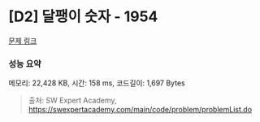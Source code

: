 # [D2] 달팽이 숫자 - 1954 

[문제 링크](https://swexpertacademy.com/main/code/problem/problemDetail.do?contestProbId=AV5PobmqAPoDFAUq) 

### 성능 요약

메모리: 22,428 KB, 시간: 158 ms, 코드길이: 1,697 Bytes



> 출처: SW Expert Academy, https://swexpertacademy.com/main/code/problem/problemList.do